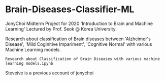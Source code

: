 # Brain-Diseases-Classifier-ML

JonyChoi Midterm Project for 2020 'Introduction to Brain and Machine Learning' Lectured by Prof. Seok @ Korea University.

Research about classification of Brain diseases between 'Alzheimer's Disease', 'Mild Coginitive Impariment', 'Cognitive Normal' with various Machine Learning models.

```Research about Classification of Brain Diseases with various machine learning models.ipynb```

Steveive is a previous account of jonychoi

